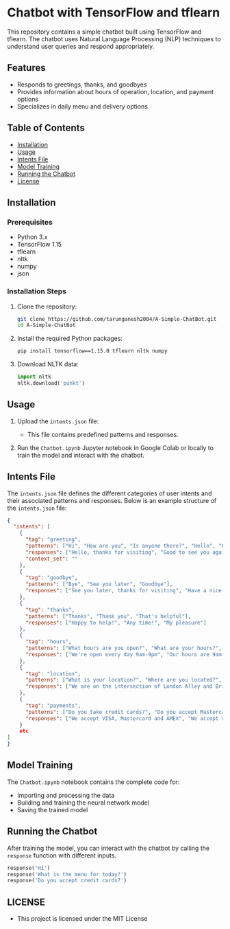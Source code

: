 # Chatbot with TensorFlow and tflearn

This repository contains a simple chatbot built using TensorFlow and tflearn. The chatbot uses Natural Language Processing (NLP) techniques to understand user queries and respond appropriately.

## Features

- Responds to greetings, thanks, and goodbyes
- Provides information about hours of operation, location, and payment options
- Specializes in daily menu and delivery options

## Table of Contents

- [Installation](#installation)
- [Usage](#usage)
- [Intents File](#intents-file)
- [Model Training](#model-training)
- [Running the Chatbot](#running-the-chatbot)
- [License](#license)

## Installation

### Prerequisites

- Python 3.x
- TensorFlow 1.15
- tflearn
- nltk
- numpy
- json

### Installation Steps

1. Clone the repository:

    ```bash
    git clone https://github.com/tarunganesh2004/A-Simple-ChatBot.git
    cd A-Simple-ChatBot
    ```

2. Install the required Python packages:

    ```bash
    pip install tensorflow==1.15.0 tflearn nltk numpy
    ```

3. Download NLTK data:

    ```python
    import nltk
    nltk.download('punkt')
    ```

## Usage

1. Upload the `intents.json` file:

    - This file contains predefined patterns and responses.

2. Run the `Chatbot.ipynb` Jupyter notebook in Google Colab or locally to train the model and interact with the chatbot.

## Intents File

The `intents.json` file defines the different categories of user intents and their associated patterns and responses. Below is an example structure of the `intents.json` file:

```json
{
  "intents": [
    {
      "tag": "greeting",
      "patterns": ["Hi", "How are you", "Is anyone there?", "Hello", "Good day"],
      "responses": ["Hello, thanks for visiting", "Good to see you again", "Hi there, how can I help?"],
      "context_set": ""
    },
    {
      "tag": "goodbye",
      "patterns": ["Bye", "See you later", "Goodbye"],
      "responses": ["See you later, thanks for visiting", "Have a nice day", "Bye! Come back again soon."]
    },
    {
      "tag": "thanks",
      "patterns": ["Thanks", "Thank you", "That's helpful"],
      "responses": ["Happy to help!", "Any time!", "My pleasure"]
    },
    {
      "tag": "hours",
      "patterns": ["What hours are you open?", "What are your hours?", "When are you open?"],
      "responses": ["We're open every day 9am-9pm", "Our hours are 9am-9pm every day"]
    },
    {
      "tag": "location",
      "patterns": ["What is your location?", "Where are you located?", "What is your address?", "Where is your restaurant situated?"],
      "responses": ["We are on the intersection of London Alley and Bridge Avenue.", "We are situated at the intersection of London Alley and Bridge Avenue", "Our Address is: 1000 Bridge Avenue, London EC3N 4AJ, UK"]
    },
    {
      "tag": "payments",
      "patterns": ["Do you take credit cards?", "Do you accept Mastercard?", "Are you cash only?"],
      "responses": ["We accept VISA, Mastercard and AMEX", "We accept most major credit cards"]
    }
    etc
]
}
```
## Model Training

The `Chatbot.ipynb` notebook contains the complete code for:

- Importing and processing the data
- Building and training the neural network model
- Saving the trained model

## Running the Chatbot

After training the model, you can interact with the chatbot by calling the `response` function with different inputs.

```python
response('Hi')
response('What is the menu for today?')
response('Do you accept credit cards?')
```

## LICENSE

- This project is licensed under the MIT License 

